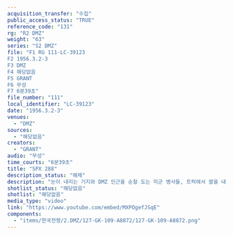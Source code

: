```yaml
---
acquisition_transfer: "수집"
public_access_status: "TRUE"
reference_code: "131"
rg: "R2 DMZ"
weight: "63"
series: "S2 DMZ"
file: "F1 RG 111-LC-39123
F2 1956.3.2-3
F3 DMZ 
F4 해당없음 
F5 GRANT
F6 무성 
F7 6분39초"
file_number: "111"
local_identifier: "LC-39123"
date: "1956.3.2-3"
venues: 
  - "DMZ"
sources: 
  - "해당없음"
creators: 
  - "GRANT"
audio: "무성"
time_courts: "6분39초"
title: "SPX 288"
description_status: "해제"
description: "눈이 내리는 기지와 DMZ 인근을 순찰 도는 미군 병사들, 트럭에서 쌀을 내리는 장면 등이 이어진다."
shotlist_status: "해당없음"
shotlist: "해당없음"
media_type: "video"
link: "https://www.youtube.com/embed/MXPOgefJSqE"
components: 
  - "items/한국전쟁/2.DMZ/127-GK-109-A8872/127-GK-109-A8872.png"
---
```


